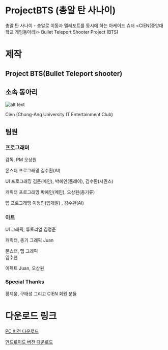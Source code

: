 # ProjectBTS (총알 탄 사나이)
총알 탄 사나이 - 총알로 이동과 텔레포트를 동시에 하는 아케이드 슈터  &lt;CIEN(중앙대학교 게임동아리)> Bullet Teleport Shooter Project (BTS)


# 제작 
## Project BTS(Bullet Teleport shooter)

## 소속 동아리
![alt text](https://i.imgur.com/bEselcn.png)

Cien
(Chung-Ang University IT Entertainment Club)

## 팀원

### 프로그래머

감독, PM
오상원

몬스터 프로그래밍
김수환(AI)

UI 프로그래밍
김준(메인), 박혜인(플레이), 김수환(시퀀스)

캐릭터 프로그래밍
박혜인(메인), 오상원(총기류)

맵 프로그래밍
이정인(맵개발) , 김수환(AI)

### 아트

UI 그래픽, 튜토리얼
김명준 

캐릭터, 총기 그래픽
Juan

몬스터, 맵 그래픽  
임수현

이펙트 
Juan, 오상원

### Special Thanks 

황제웅, 구태성 그리고 CIEN 회원 분들

# 다운로드 링크
[PC 버전 다운로드](https://sanon531.itch.io/bullet-teleport-shooterbts  "I Love You")

[안드로이드 버전 다운로드](https://play.google.com/store/apps/details?id=com.Cien.BTS  "I Love You")
 
